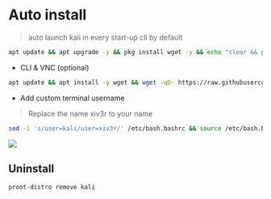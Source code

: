 # Auto install
> auto launch kali in every start-up
> cli by default
```sh
apt update && apt upgrade -y && pkg install wget -y && echo "clear && proot-distro login kali" >> $PREFIX/etc/bash.bashrc && wget -qO- https://raw.githubusercontent.com/xiv3r/proot-distro-kali/refs/heads/main/files/setup.sh | sh && proot-distro login kali
```
- CLI & VNC (optional)
```sh
apt update && apt install -y wget && wget -qO- https://raw.githubusercontent.com/xiv3r/proot-distro-kali/refs/heads/main/files/xfce.sh | sh
```
- Add custom terminal username
> Replace the name xiv3r to your name
```sh
sed -i 's/user=kali/user=xiv3r/' /etc/bash.bashrc && source /etc/bash.bashrc
```
<img src="https://github.com/xiv3r/proot-distro-kali/blob/main/files/kalinh.png">

## Uninstall
```sh
proot-distro remove kali
```

